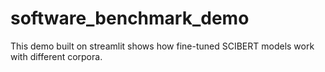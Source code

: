 # software_benchmark_demo
This demo built on streamlit shows how fine-tuned SCIBERT models work with different corpora.
